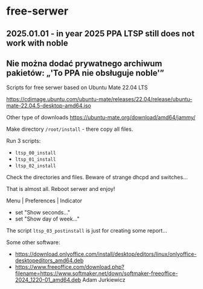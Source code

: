 # free-serwer

## 2025.01.01 - in year 2025 PPA LTSP still does not work with noble
## Nie można dodać prywatnego archiwum pakietów: „'To PPA nie obsługuje noble'”


Scripts for free serwer based on Ubuntu Mate 22.04 LTS

https://cdimage.ubuntu.com/ubuntu-mate/releases/22.04/release/ubuntu-mate-22.04.5-desktop-amd64.iso

Other type of downloads
https://ubuntu-mate.org/download/amd64/jammy/


Make directory `/root/install` - there copy all files.


Run 3 scripts:

- `ltsp_00_install`
- `ltsp_01_install`
- `ltsp_02_install`

Check the directories and files. Beware of strange dhcpd and switches...

That is almost all. Reboot serwer and enjoy!

Menu | Preferences | Indicator
* set "Show seconds..."
* set "Show day of week..."

The script `ltsp_03_postinstall` is just for creating some report...


Some other software:
* https://download.onlyoffice.com/install/desktop/editors/linux/onlyoffice-desktopeditors_amd64.deb
* https://www.freeoffice.com/download.php?filename=https://www.softmaker.net/down/softmaker-freeoffice-2024_1220-01_amd64.deb
Adam Jurkiewicz
